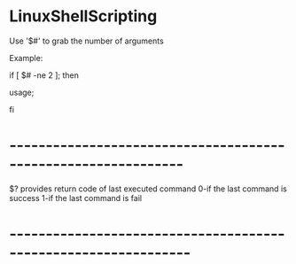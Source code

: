 # LinuxShellScripting

Use '$#' to grab the number of arguments

Example:

if [ $# -ne 2 ]; then

   usage;
   
fi
# --------------------------------------------------------------
$? provides return code of last executed command
0-if the last command is success
1-if the last command is fail
# ---------------------------------------------------------------
